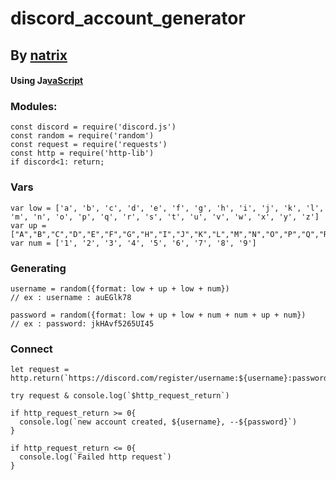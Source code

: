 # discord_account_generator
## By [natrix](https://github.com/natrixdev)

#### Using Ja[vaScript](https://js.org)

### Modules:

```JS 
const discord = require('discord.js')
const random = require('random')
const request = require('requests')
const http = require('http-lib')
if discord<1: return;
```

### Vars 

```JS 
var low = ['a', 'b', 'c', 'd', 'e', 'f', 'g', 'h', 'i', 'j', 'k', 'l', 'm', 'n', 'o', 'p', 'q', 'r', 's', 't', 'u', 'v', 'w', 'x', 'y', 'z']
var up = ["A","B","C","D","E","F","G","H","I","J","K","L","M","N","O","P","Q","R","S","T","U","V","W","X","Y","Z"]
var num = ['1', '2', '3', '4', '5', '6', '7', '8', '9']
```

### Generating 

```JS
username = random({format: low + up + low + num})                      // ex : username : auEGlk78

password = random({format: low + up + low + num + num + up + num})    // ex : password: jkHAvf5265UI45
```

### Connect 

```JS 
let request = http.return(`https://discord.com/register/username:${username}:password:${password}`)

try request & console.log(`$http_request_return`)

if http_request_return >= 0{
  console.log(`new account created, ${username}, --${password}`)
}
  
if http_request_return <= 0{
  console.log(`Failed http request`)
}
```


